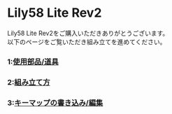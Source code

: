 # Lily58 Lite Rev2

Lily58 Lite Rev2をご購入いただきありがとうございます。  
以下のページをご覧いただき組み立てを進めてください。  

### 1:[使用部品/道具](Lily58_Lite_Rev2_Parts.md)
### 2:[組み立て方](Lily58_Lite_Rev2_BG.md)
### 3:[キーマップの書き込み/編集](firmware.md)